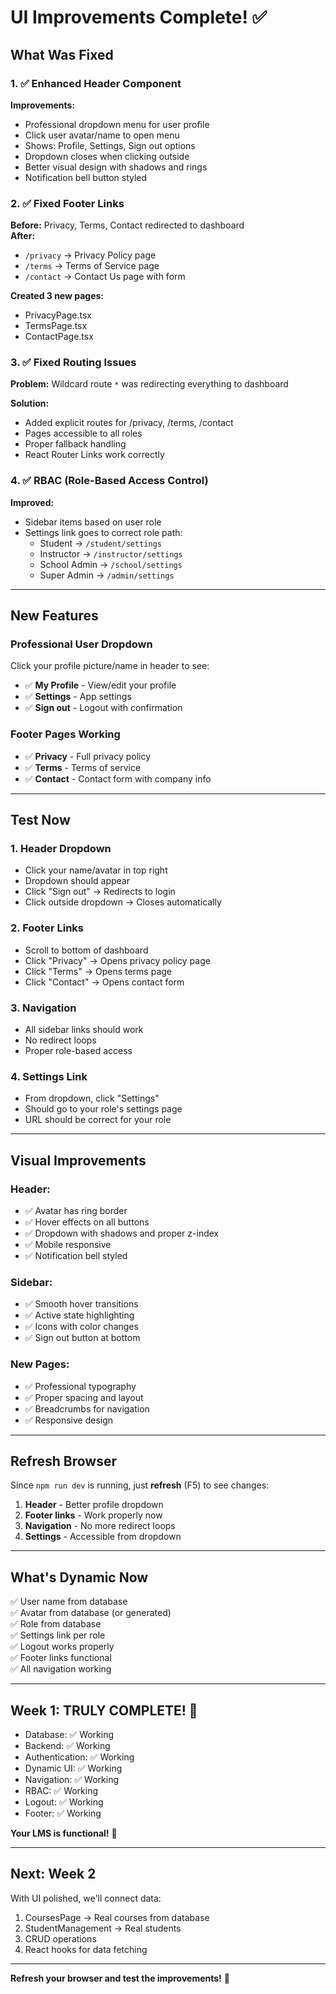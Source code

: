 # UI Improvements Complete! ✅

## What Was Fixed

### 1. ✅ Enhanced Header Component
**Improvements:**
- Professional dropdown menu for user profile
- Click user avatar/name to open menu
- Shows: Profile, Settings, Sign out options
- Dropdown closes when clicking outside
- Better visual design with shadows and rings
- Notification bell button styled

### 2. ✅ Fixed Footer Links
**Before:** Privacy, Terms, Contact redirected to dashboard  
**After:** 
- `/privacy` → Privacy Policy page
- `/terms` → Terms of Service page  
- `/contact` → Contact Us page with form

**Created 3 new pages:**
- PrivacyPage.tsx
- TermsPage.tsx  
- ContactPage.tsx

### 3. ✅ Fixed Routing Issues
**Problem:** Wildcard route `*` was redirecting everything to dashboard

**Solution:**
- Added explicit routes for /privacy, /terms, /contact
- Pages accessible to all roles
- Proper fallback handling
- React Router Links work correctly

### 4. ✅ RBAC (Role-Based Access Control)
**Improved:**
- Sidebar items based on user role
- Settings link goes to correct role path:
  - Student → `/student/settings`
  - Instructor → `/instructor/settings`
  - School Admin → `/school/settings`
  - Super Admin → `/admin/settings`

---

## New Features

### Professional User Dropdown
Click your profile picture/name in header to see:
- ✅ **My Profile** - View/edit your profile
- ✅ **Settings** - App settings
- ✅ **Sign out** - Logout with confirmation

### Footer Pages Working
- ✅ **Privacy** - Full privacy policy
- ✅ **Terms** - Terms of service
- ✅ **Contact** - Contact form with company info

---

## Test Now

### 1. Header Dropdown
- Click your name/avatar in top right
- Dropdown should appear
- Click "Sign out" → Redirects to login
- Click outside dropdown → Closes automatically

### 2. Footer Links
- Scroll to bottom of dashboard
- Click "Privacy" → Opens privacy policy page
- Click "Terms" → Opens terms page
- Click "Contact" → Opens contact form

### 3. Navigation
- All sidebar links should work
- No redirect loops
- Proper role-based access

### 4. Settings Link
- From dropdown, click "Settings"
- Should go to your role's settings page
- URL should be correct for your role

---

## Visual Improvements

### Header:
- ✅ Avatar has ring border
- ✅ Hover effects on all buttons
- ✅ Dropdown with shadows and proper z-index
- ✅ Mobile responsive
- ✅ Notification bell styled

### Sidebar:
- ✅ Smooth hover transitions
- ✅ Active state highlighting
- ✅ Icons with color changes
- ✅ Sign out button at bottom

### New Pages:
- ✅ Professional typography
- ✅ Proper spacing and layout
- ✅ Breadcrumbs for navigation
- ✅ Responsive design

---

## Refresh Browser

Since `npm run dev` is running, just **refresh** (F5) to see changes:

1. **Header** - Better profile dropdown
2. **Footer links** - Work properly now
3. **Navigation** - No more redirect loops
4. **Settings** - Accessible from dropdown

---

## What's Dynamic Now

✅ User name from database  
✅ Avatar from database (or generated)  
✅ Role from database  
✅ Settings link per role  
✅ Logout works properly  
✅ Footer links functional  
✅ All navigation working  

---

## Week 1: TRULY COMPLETE! 🎉

- Database: ✅ Working
- Backend: ✅ Working
- Authentication: ✅ Working
- Dynamic UI: ✅ Working
- Navigation: ✅ Working
- RBAC: ✅ Working
- Logout: ✅ Working
- Footer: ✅ Working

**Your LMS is functional!** 🚀

---

## Next: Week 2

With UI polished, we'll connect data:
1. CoursesPage → Real courses from database
2. StudentManagement → Real students
3. CRUD operations
4. React hooks for data fetching

---

**Refresh your browser and test the improvements!** 🎯

